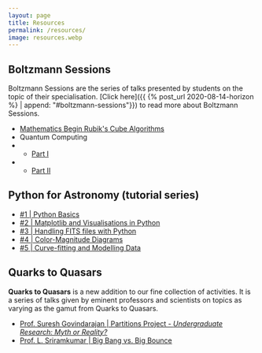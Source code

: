 ```yaml
---
layout: page
title: Resources
permalink: /resources/
image: resources.webp
---
```


## Boltzmann Sessions

Boltzmann Sessions are the series of talks presented by students on the topic of their specialisation. [Click here]({{ {% post_url 2020-08-14-horizon %} | append: "#boltzmann-sessions"}}) to read more about Boltzmann Sessions.

- [Mathematics Begin Rubik's Cube Algorithms](https://youtu.be/lQQUi_QCJAw)
- Quantum Computing
- - [Part I](https://youtu.be/U3ziLg0znhU)
- - [Part II](https://youtu.be/MTgkGVOEnEk)

## Python for Astronomy (tutorial series)

- [#1 | Python Basics](https://youtu.be/HfYR0uwYAyM)
- [#2 | Matplotlib and Visualisations in Python](https://youtu.be/bGQQnNWlcMM)
- [#3 | Handling FITS files with Python](https://youtu.be/goH9yXu4jWw)
- [#4 | Color-Magnitude Diagrams](https://youtu.be/fadnVLfb2Ds)
- [#5 | Curve-fitting and Modelling Data](https://youtu.be/UkpWIzssQ1M)

## Quarks to Quasars

**Quarks to Quasars** is a new addition to our fine collection of activities. It is a series of talks given by eminent professors and scientists on topics as varying as the gamut from Quarks to Quasars.

- [Prof. Suresh Govindarajan | Partitions Project - _Undergraduate Research: Myth or Reality?_](https://youtu.be/FksUfFn_BPw)
- [Prof. L. Sriramkumar | Big Bang vs. Big Bounce](https://youtu.be/Ie7yMQB6Jto)
